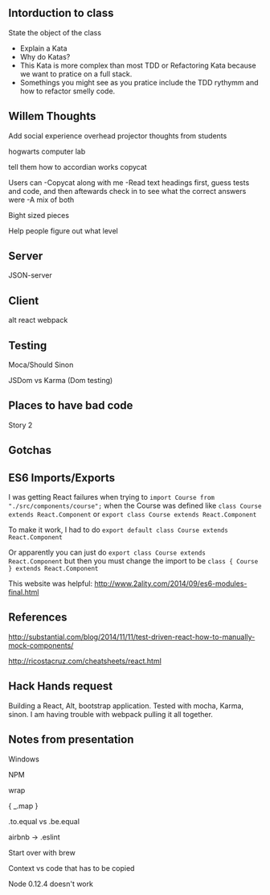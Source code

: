 Intorduction to class
---------------------
State the object of the class
- Explain a Kata
- Why do Katas?
- This Kata is more complex than most TDD or Refactoring Kata because we want to pratice on a full stack.
- Somethings you might see as you pratice include the TDD rythymm and how to refactor smelly code.

Willem Thoughts
---------------
Add social experience
overhead projector
thoughts from students

hogwarts computer lab

tell them how to accordian works
 copycat

 Users can 
  -Copycat along with me
  -Read text headings first, guess tests and code, and then aftewards check in to see what the correct answers were
  -A mix of both

Bight sized pieces


Help people figure out what level

Server
------
JSON-server

Client
------
alt
react
webpack

Testing
-------
Moca/Should
Sinon

JSDom vs Karma (Dom testing)


Places to have bad code
-----------------------
Story 2




Gotchas
------------

## ES6 Imports/Exports

I was getting React failures when trying to
    `import Course from "./src/components/course";`
when the Course was defined like
    `class Course extends React.Component`
or
    `export class Course extends React.Component`

To make it work, I had to do
    `export default class Course extends React.Component`

Or apparently you can just do
    `export class Course extends React.Component`
but then you must change the import to be
    `class { Course } extends React.Component`

This website was helpful: http://www.2ality.com/2014/09/es6-modules-final.html

References
----------
http://substantial.com/blog/2014/11/11/test-driven-react-how-to-manually-mock-components/

http://ricostacruz.com/cheatsheets/react.html

Hack Hands request
------------------

Building a React, Alt, bootstrap application. Tested with mocha, Karma, sinon. I am having trouble with webpack pulling it all together.


Notes from presentation
-----------------------

Windows 

NPM

wrap 

{ _.map  }

.to.equal vs .be.equal

airbnb -> .eslint


Start over with brew

Context vs code that has to be copied

Node 0.12.4 doesn't work


